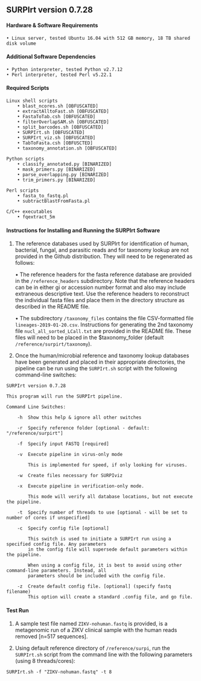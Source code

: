 ## SURPIrt version 0.7.28

#### Hardware & Software Requirements

	• Linux server, tested Ubuntu 16.04 with 512 GB memory, 18 TB shared disk volume

#### Additional Software Dependencies
	• Python interpreter, tested Python v2.7.12
	• Perl interpreter, tested Perl v5.22.1


#### Required Scripts
	Linux shell scripts
		• blast_ncores.sh [OBFUSCATED]
		• extractAlltoFast.sh [OBFUSCATED]
		• FastaToTab.csh [OBFUSCATED]
		• filterOverlapSAM.sh [OBFUSCATED] 
		• split_barcodes.sh [OBFUSCATED]
		• SURPIrt.sh [OBFUSCATED]
		• SURPIrt_viz.sh [OBFUSCATED]
		• TabToFasta.csh [OBFUSCTED]
		• taxonomy_annotation.sh [OBFUSCATED]

	Python scripts
		• classify_annotated.py [BINARIZED]
		• mask_primers.py [BINARIZED]
		• parse_overlapping.py [BINARIZED]
		• trim_primers.py [BINARIZED]

	Perl scripts
		• fasta_to_fastq.pl
		• subtractBlastFromFasta.pl

	C/C++ executables
		• fqextract_5m

#### Instructions for Installing and Running the SURPIrt Software

1. The reference databases used by SURPIrt for identification of human, bacterial, fungal, and parasitic reads and for taxonomy lookup are not provided in the Github distribution.  They will need to be regenerated as follows:

	• The reference headers for the fasta reference database are provided in the `/reference_headers` subdirectory. Note that the reference headers can be in either gi or accession number format and also may include extraneous descriptive text. Use the reference headers to reconstruct the individual fasta files and place them in the directory structure as described in the README file.
	
	• The subdirectory `/taxonomy_files` contains the file CSV-formatted file `lineages-2019-01-20.csv`.  Instructions for generating the 2nd taxonomy file `nucl_all_sorted_LCall.txt` are provided in the README file. These files will need to be placed in the $taxonomy_folder (default `/reference/surpirt/taxonomy`).

2. Once the human/microbial reference and taxonomy lookup databases have been generated and placed in their appropriate directories, the pipeline can be run using the `SURPIrt.sh` script with the following command-line switches:

```
SURPIrt version 0.7.28

This program will run the SURPIrt pipeline.

Command Line Switches:

	-h	Show this help & ignore all other switches

	-r	Specify reference folder [optional - default: "/reference/surpirt"]

	-f 	Specify input FASTQ [required]

	-v	Execute pipeline in virus-only mode

		This is implemented for speed, if only looking for viruses.

	-w	Create files necessary for SURPIviz

	-x	Execute pipeline in verification-only mode.

		This mode will verify all database locations, but not execute the pipeline.

	-t	Specify number of threads to use [optional - will be set to number of cores if unspecified]

	-c	Specify config file [optional]

		This switch is used to initiate a SURPIrt run using a specified config file. Any parameters 
		in the config file will supersede default parameters within the pipeline.
		
		When using a config file, it is best to avoid using other command-line parameters. Instead, all
		parameters should be included with the config file.

	-z	Create default config file. [optional] (specify fastq filename)
		This option will create a standard .config file, and go file.
```

#### Test Run
1. A sample test file named `ZIKV-nohuman.fastq` is provided, is a metagenomic run of a ZIKV clinical sample with the human reads removed [n=517 sequences].

2. Using default reference directory of `/reference/surpi`, run the `SURPIrt.sh` script from the command line with the following parameters (using 8 threads/cores):

  `SURPIrt.sh -f "ZIKV-nohuman.fastq" -t 8`
